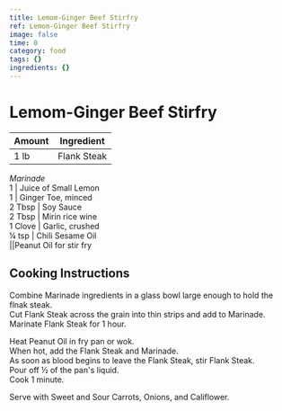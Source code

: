 ```yaml
---
title: Lemom-Ginger Beef Stirfry
ref: Lemom-Ginger Beef Stirfry
image: false
time: 0
category: food
tags: {}
ingredients: {}
---
```

# Lemom-Ginger Beef Stirfry  
  
|Amount|Ingredient|  
|----|----|  
1 lb | Flank Steak  
*Marinade*  
1 | Juice of Small Lemon  
1 | Ginger Toe, minced  
2 Tbsp | Soy Sauce  
2 Tbsp | Mirin rice wine  
1 Clove | Garlic, crushed  
¼ tsp | Chili Sesame Oil  
||Peanut Oil for stir fry  
  
## Cooking Instructions  
Combine Marinade ingredients in a glass bowl large enough to hold the flnak steak.  
Cut Flank Steak across the grain into thin strips and add to Marinade.  
Marinate Flank Steak for 1 hour.  
  
Heat Peanut Oil in fry pan or wok.  
When hot, add the Flank Steak and Marinade.  
As soon as blood begins to leave the Flank Steak, stir Flank Steak.  
Pour off ½ of the pan's liquid.  
Cook 1 minute.  
  
Serve with Sweet and Sour Carrots, Onions, and Califlower.  
  